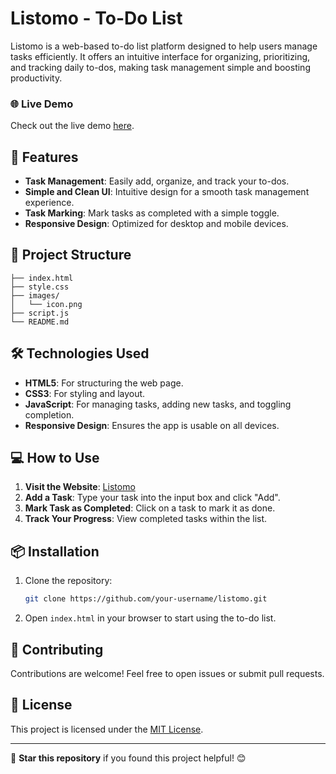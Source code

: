 
# Listomo - To-Do List

Listomo is a web-based to-do list platform designed to help users manage tasks efficiently. It offers an intuitive interface for organizing, prioritizing, and tracking daily to-dos, making task management simple and boosting productivity.

### 🌐 Live Demo

Check out the live demo [here](https://listomo.netlify.app/).

## 🚀 Features

- **Task Management**: Easily add, organize, and track your to-dos.
- **Simple and Clean UI**: Intuitive design for a smooth task management experience.
- **Task Marking**: Mark tasks as completed with a simple toggle.
- **Responsive Design**: Optimized for desktop and mobile devices.

## 📂 Project Structure

```plaintext
├── index.html       
├── style.css        
├── images/          
│   └── icon.png     
├── script.js        
└── README.md        
```

## 🛠️ Technologies Used

- **HTML5**: For structuring the web page.
- **CSS3**: For styling and layout.
- **JavaScript**: For managing tasks, adding new tasks, and toggling completion.
- **Responsive Design**: Ensures the app is usable on all devices.

## 💻 How to Use

1. **Visit the Website**: [Listomo](https://listomo.netlify.app/)
2. **Add a Task**: Type your task into the input box and click "Add".
3. **Mark Task as Completed**: Click on a task to mark it as done.
4. **Track Your Progress**: View completed tasks within the list.

## 📦 Installation

1. Clone the repository:
   ```bash
   git clone https://github.com/your-username/listomo.git
   ```
2. Open `index.html` in your browser to start using the to-do list.

## 🤝 Contributing

Contributions are welcome! Feel free to open issues or submit pull requests.

## 📝 License

This project is licensed under the [MIT License](LICENSE).

---

🌟 **Star this repository** if you found this project helpful! 😊
